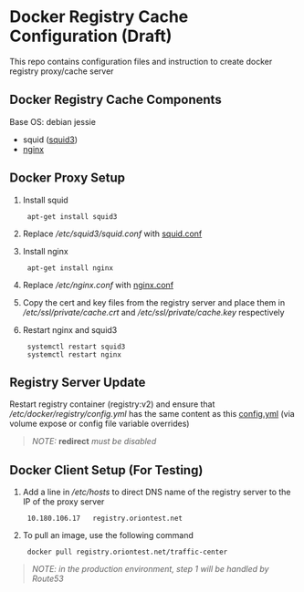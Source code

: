 
# Docker Registry Cache Configuration (Draft)

This repo contains configuration files and instruction to create docker registry proxy/cache server



## Docker Registry Cache Components
Base OS: debian jessie

* squid ([squid3](http://http://www.squid-cache.org/))
* [nginx](http://nginx.org/en/)

## Docker Proxy Setup

1. Install squid

        apt-get install squid3


2. Replace */etc/squid3/squid.conf* with [squid.conf](https://github.com/songkamongkol/orion-salt/blob/corp/squid.conf)


3. Install nginx
        
        apt-get install nginx

4. Replace */etc/nginx.conf* with [nginx.conf](https://github.com/songkamongkol/orion-salt/blob/corp/nginx.conf)

5. Copy the cert and key files from the registry server and place them in */etc/ssl/private/cache.crt* and */etc/ssl/private/cache.key* respectively

6. Restart nginx and squid3

        systemctl restart squid3
        systemctl restart nginx


## Registry Server Update
Restart registry container (registry:v2) and ensure that */etc/docker/registry/config.yml* has the same content as this [config.yml](https://github.com/songkamongkol/orion-salt/blob/corp/config.yml) (via volume expose or config file variable overrides) 

>*NOTE:* **redirect** *must be disabled*

## Docker Client Setup (For Testing)
1. Add a line in */etc/hosts* to direct DNS name of the registry server to the IP of the proxy server 

        10.180.106.17   registry.oriontest.net


2. To pull an image, use the following command

        docker pull registry.oriontest.net/traffic-center

>*NOTE: in the production environment, step 1 will be handled by Route53*
